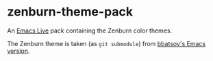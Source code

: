 # zenburn-theme-pack

An [Emacs Live](http://overtone.github.io/emacs-live/) pack containing the Zenburn color themes.

The Zenburn theme is taken (as `git submodule`) from [bbatsov's Emacs version](https://github.com/bbatsov/zenburn-emacs/).
